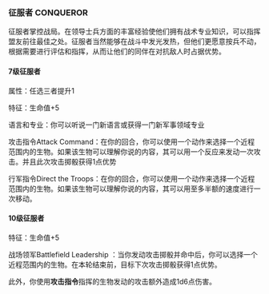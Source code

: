 ### 征服者	CONQUEROR

​		征服者掌控战局。在领导士兵方面的丰富经验使他们拥有战术专业知识，可以指挥盟友前往最佳之处。征服者当然能够在战斗中发光发热，但他们更愿意按兵不动，根据需要进行评估和指挥，从而让他们的同伴在对抗敌人时占据优势。

#### 7级征服者

属性：任选三者提升1

特征：生命值+5

语言和专业：你可以听说一门新语言或获得一门新军事领域专业

攻击指令Attack Command：在你的回合，你可以使用一个动作来选择一个近程范围内的生物。如果该生物可以理解你说的内容，其可以用一个反应来发动一次攻击。并且此次攻击掷骰获得1点优势

行军指令Direct the Troops：在你的回合，你可以使用一个动作来选择一个近程范围内的生物。如果该生物可以理解你说的内容，其可以用至多半额的速度进行一次移动。

#### 10级征服者

特征：生命值+5

战场领军Battlefield Leadership ：当你发动攻击掷骰并命中后，你可以选择一个近程范围内的生物。在本轮结束前，目标下次攻击掷骰获得1点优势。

​		此外，你使用**攻击指令**指挥的生物发动的攻击额外造成1d6点伤害。